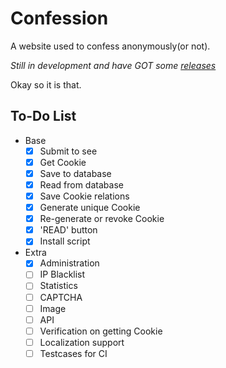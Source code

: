 # Confession

A website used to confess anonymously(or not).

*Still in development and have GOT some [releases](https://github.com/outloudvi/confession/releases)*

Okay so it is that.

## To-Do List

- Base
    - [x] Submit to see
    - [x] Get Cookie
    - [x] Save to database
    - [x] Read from database
    - [x] Save Cookie relations
    - [x] Generate unique Cookie
    - [x] Re-generate or revoke Cookie
    - [x] 'READ' button
    - [x] Install script
- Extra
    - [x] Administration
    - [ ] IP Blacklist
    - [ ] Statistics
    - [ ] CAPTCHA
    - [ ] Image
    - [ ] API
    - [ ] Verification on getting Cookie
    - [ ] Localization support
    - [ ] Testcases for CI
